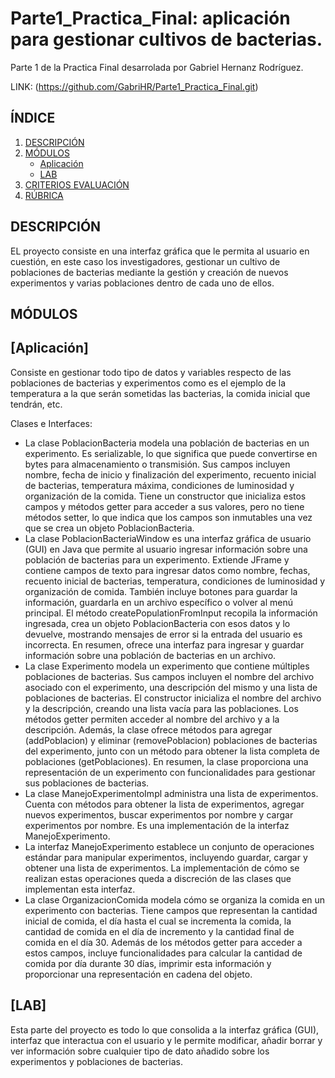 # Parte1_Practica_Final: aplicación para gestionar cultivos de bacterias.

Parte 1 de la Practica Final desarrolada por Gabriel Hernanz Rodríguez.

LINK: (https://github.com/GabriHR/Parte1_Practica_Final.git)


## ÍNDICE

1. [DESCRIPCIÓN](#descripción)
2. [MÓDULOS](#módulos)
   - [Aplicación](#aplicación)
   - [LAB](#lab)
3. [CRITERIOS EVALUACIÓN](#criterios-evaluación)
4. [RÚBRICA](#rÚbrica)


## DESCRIPCIÓN

EL proyecto consiste en una interfaz gráfica que le permita al usuario en cuestión, en este caso los investigadores, gestionar un cultivo de poblaciones de bacterias mediante la gestión y creación de nuevos experimentos y varias poblaciones dentro de cada uno de ellos.

## MÓDULOS

## [Aplicación]

Consiste en gestionar todo tipo de datos y variables respecto de las poblaciones de bacterias y experimentos como es el ejemplo de la temperatura a la que serán sometidas las bacterias, la comida inicial que tendrán, etc.

Clases e Interfaces:
   - La clase PoblacionBacteria modela una población de bacterias en un experimento. Es serializable, lo que significa que puede convertirse en bytes para almacenamiento o transmisión. Sus campos incluyen nombre, fecha de inicio y finalización del experimento, recuento inicial de bacterias, temperatura máxima, condiciones de luminosidad y organización de la comida. Tiene un constructor que inicializa estos campos y métodos getter para acceder a sus valores, pero no tiene métodos setter, lo que indica que los campos son inmutables una vez que se crea un objeto PoblacionBacteria.
   - La clase PoblacionBacteriaWindow es una interfaz gráfica de usuario (GUI) en Java que permite al usuario ingresar información sobre una población de bacterias para un experimento. Extiende JFrame y contiene campos de texto para ingresar datos como nombre, fechas, recuento inicial de bacterias, temperatura, condiciones de luminosidad y organización de comida. También incluye botones para guardar la información, guardarla en un archivo específico o volver al menú principal. El método createPopulationFromInput recopila la información ingresada, crea un objeto PoblacionBacteria con esos datos y lo devuelve, mostrando mensajes de error si la entrada del usuario es incorrecta. En resumen, ofrece una interfaz para ingresar y guardar información sobre una población de bacterias en un archivo.
   - La clase Experimento modela un experimento que contiene múltiples poblaciones de bacterias. Sus campos incluyen el nombre del archivo asociado con el experimento, una descripción del mismo y una lista de poblaciones de bacterias. El constructor inicializa el nombre del archivo y la descripción, creando una lista vacía para las poblaciones. Los métodos getter permiten acceder al nombre del archivo y a la descripción. Además, la clase ofrece métodos para agregar (addPoblacion) y eliminar (removePoblacion) poblaciones de bacterias del experimento, junto con un método para obtener la lista completa de poblaciones (getPoblaciones). En resumen, la clase proporciona una representación de un experimento con funcionalidades para gestionar sus poblaciones de bacterias.
   - La clase ManejoExperimentoImpl administra una lista de experimentos. Cuenta con métodos para obtener la lista de experimentos, agregar nuevos experimentos, buscar experimentos por nombre y cargar experimentos por nombre. Es una implementación de la interfaz ManejoExperimento.
   - La interfaz ManejoExperimento establece un conjunto de operaciones estándar para manipular experimentos, incluyendo guardar, cargar y obtener una lista de experimentos. La implementación de cómo se realizan estas operaciones queda a discreción de las clases que implementan esta interfaz.
   - La clase OrganizacionComida modela cómo se organiza la comida en un experimento con bacterias. Tiene campos que representan la cantidad inicial de comida, el día hasta el cual se incrementa la comida, la cantidad de comida en el día de incremento y la cantidad final de comida en el día 30. Además de los métodos getter para acceder a estos campos, incluye funcionalidades para calcular la cantidad de comida por día durante 30 días, imprimir esta información y proporcionar una representación en cadena del objeto.

## [LAB]

Esta parte del proyecto es todo lo que consolida a la interfaz gráfica (GUI), interfaz que interactua con el usuario y le permite modificar, añadir borrar y ver información sobre cualquier tipo de dato añadido sobre los experimentos y poblaciones de bacterias.
